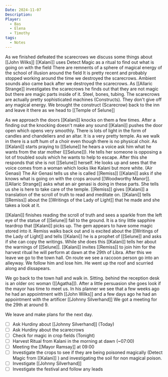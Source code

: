 ```yaml
---
Date: 2024-11-07
Description: 
Player:
  - Bas
  - Elena
  - Timothy
tags:
  - Notes
---
```

As we finished defeated the scarecrows we discuss some things about [[John Wilks]]
[[Kalani]] uses Detect Magic as a ritual to find out what is going on with the field
There are remnents of a sphere of magical energy of the school of illusion around the field
It is pretty recent and probably stopped working around the time we destroyed the scarecrows.
Ambient sounds also came back after we destroyed the scarecrows.
As [[Allaric Strange]] investigates the scarecrows he finds out that they are not magic but there are magic parts inside of it. Steel, bones, tubing. The scarecrows are actually pretty sophisticated machines (Constructs).
They don't give off any magical energy.
We brought the construct (Scarecrow) back to the inn and leave it there as we head to [[Temple of Selune]]

As we approach the doors [[Kalani]] knocks on them a few times.
After a finding out the knocking doesn't make any sound [[Kalani]] pushes the door open which opens very smoothly.
There is lots of light in the form of candles and chandeliers and an altar.
It is a very pretty temple. As we walk in there is a soft hum of a choir even though there is no physical choir.
As [[Kalani]] starts praying to [[Selune]] he hears a voice ask him what he wants from the star mother ([[Selune]]). 
He tells her someone is opposing a lot of troubled souls which he wants to help to escape.  After this she responds that she is not [[Selune]] herself. He looks up and sees that the voice comes from a woman which looks like Kalani but more white. (Air Genasi)
The Air Genasi tells us she is called [[Remiss]]
[[Kalani]] asks if she knows what is going on with the crops around [[Woodworthy Manor]].
[[Allaric Strange]] asks what an air genasi is doing in these parts. She tells us she is here to take care of the temple.
[[Remiss]] gives [[Kalani]] a translation of the scroll of truth to read and meditate on.
[[Kalani]] tells [[Remiss]] about the [[Writings of the Lady of Light]] that he made and she takes a look at it.

[[Kalani]] finishes reading the scroll of truth and sees a sparkle from the left eye of the statue of [[Selune]] fall to the ground. It is a tiny little sapphire teardrop that [[Kalani]] picks up.
The gem appears to have some magic stored into it.
Remiss walks back out and is excited about the [[Writings of the Lady of Light]] and tells [[Kalani]] he is a prophet of [[Selune]] and asks if she can copy the writings. While she does this [[Kalani]] tells her about the warnings of [[Selune]].
[[Kalani]] invites [[Remiss]] to join him for the harvest ritual he will perform at dawn at the 29th of Libra.
After this we leave we go to the town hall. On route we see a raccoon person go into an alleyway. We follow him and lose him. He went up the roof and scurried along and dissapears.

We go back to the town hall and walk in. Sitting. behind the reception desk is an older orc woman ([[Agatha]]).  After a little persuasion she goes look if the mayor has time to meet us.
In his planner we see that a few weeks ago he had an appointment with [[John Wilks]] and a few days ago he had an appointment with the artificer [[Johnny Silverhand]]
We got a meeting for the 29th at around 9.


We leave and make plans for the next day.
- [ ] Ask Hurdiny about [[Johnny Silverhand]] (Today)
- [ ] Ask Hurdiny about the scarecrows
- [ ] Check for magic in crop fields (Tonight)
- [ ] Harvest Ritual from Kalani in the morning at dawn (~07:00)
- [ ] Meeting the [[Mayor Ramsay]] at 09:00
- [ ] Investigate the crops to see if they are being poisoned magically (Detect Magic from [[Kalani]] ) and investigating the soil for non magical poison.
- [ ] Investigate [[Johnny Silverhand]]
- [ ] Investigate the festival and follow any leads